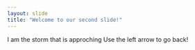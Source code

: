 ```yaml
---
layout: slide
title: "Welcome to our second slide!"
---
```

I am the storm that is approching
Use the left arrow to go back!
